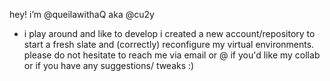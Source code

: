 hey! i’m @queilawithaQ aka @cu2y
 + i play around and like to develop i created a new account/repository to start a fresh slate and (correctly) reconfigure my virtual environments. 
    please do not hesitate to reach me via email or @ if you'd like my collab or if you have any suggestions/ tweaks :) 


<!---
queilawithaQ/queilawithaQ is a ✨ special ✨ repository because its `README.md` (this file) appears on your GitHub profile.
You can click the Preview link to take a look at your changes.
--->
